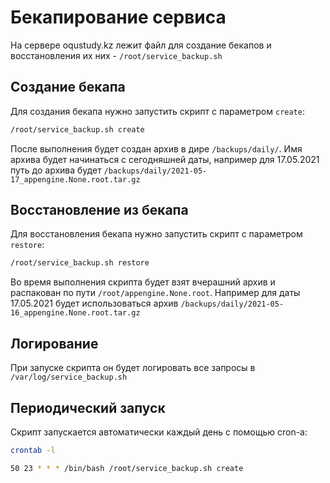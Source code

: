 # Бекапирование сервиса

На сервере oqustudy.kz лежит файл для создание бекапов и восстановления их них - `/root/service_backup.sh`

## Создание бекапа

Для создания бекапа нужно запустить скрипт с параметром `create`:

```bash
/root/service_backup.sh create
```

После выполнения будет создан архив в дире `/backups/daily/`.
Имя архива будет начинаться с сегодняшней даты, например для 17.05.2021 путь до архива будет `/backups/daily/2021-05-17_appengine.None.root.tar.gz`

## Восстановление из бекапа

Для восстановления бекапа нужно запустить скрипт с параметром `restore`:

```bash
/root/service_backup.sh restore
```

Во время выполнения скрипта будет взят вчерашний архив и распакован по пути `/root/appengine.None.root`.
Например для даты 17.05.2021 будет использоваться архив `/backups/daily/2021-05-16_appengine.None.root.tar.gz`

## Логирование

При запуске скрипта он будет логировать все запросы в `/var/log/service_backup.sh`

## Периодический запуск

Скрипт запускается автоматически каждый день с помощью cron-а:

```bash
crontab -l

50 23 * * * /bin/bash /root/service_backup.sh create
```
